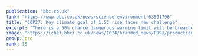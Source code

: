 ```yaml
---
publication: "bbc.co.uk"
link: "https://www.bbc.co.uk/news/science-environment-63591796"
title: "COP27: Key climate goal of 1.5C rise faces new challenge"
excerpt: "There is a 50% chance dangerous warming limit will be breached in nine years, experts say."
image: "https://ichef.bbci.co.uk/news/1024/branded_news/F991/production/_127598836_gettyimages-1243186759.jpg"
group: pro
rank: 15
---
```

